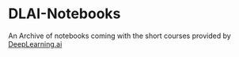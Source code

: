 # DLAI-Notebooks
An Archive of notebooks coming with the short courses provided by [DeepLearning.ai](https://www.deeplearning.ai/short-courses/)
